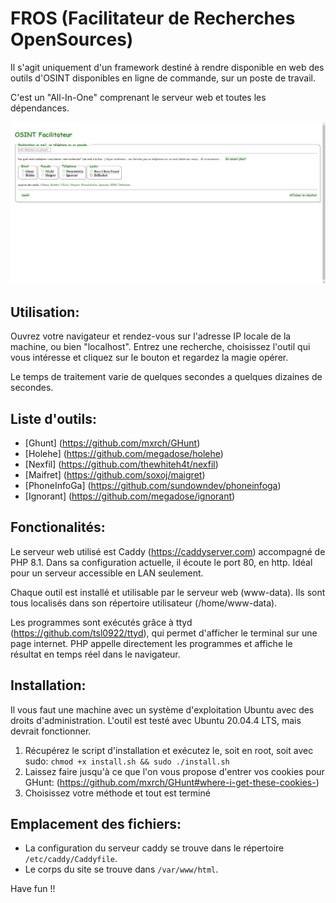 # FROS (Facilitateur de Recherches OpenSources)
Il s'agit uniquement d'un framework destiné à rendre disponible en web des outils d'OSINT disponibles en ligne de commande, sur un poste de travail.

C'est un "All-In-One" comprenant le serveur web et toutes les dépendances.

![](FROS.gif)

## Utilisation:
Ouvrez votre navigateur et rendez-vous sur l'adresse IP locale de la machine, ou bien "localhost". Entrez une recherche, choisissez l'outil qui vous intéresse et cliquez sur le bouton et regardez la magie opérer. 

Le temps de traitement varie de quelques secondes a quelques dizaines de secondes.

## Liste d'outils:
* [Ghunt] (https://github.com/mxrch/GHunt)
* [Holehe] (https://github.com/megadose/holehe)
* [Nexfil] (https://github.com/thewhiteh4t/nexfil)
* [Maifret] (https://github.com/soxoj/maigret)
* [PhoneInfoGa] (https://github.com/sundowndev/phoneinfoga)
* [Ignorant] (https://github.com/megadose/ignorant)

## Fonctionalités:
Le serveur web utilisé est Caddy (https://caddyserver.com) accompagné de PHP 8.1. Dans sa configuration actuelle, il écoute le port 80, en http. Idéal pour un serveur accessible en LAN seulement.

Chaque outil est installé et utilisable par le serveur web (www-data). Ils sont tous localisés dans son répertoire utilisateur (/home/www-data).

Les programmes sont exécutés grâce à ttyd (https://github.com/tsl0922/ttyd), qui permet d'afficher le terminal sur une page internet. PHP appelle directement les programmes et affiche le résultat en temps réel dans le navigateur.

## Installation:
Il vous faut une machine avec un système d'exploitation Ubuntu avec des droits d'administration. L'outil est testé avec Ubuntu 20.04.4 LTS, mais devrait fonctionner.

1. Récupérez le script d'installation et exécutez le, soit en root, soit avec sudo: `chmod +x install.sh && sudo ./install.sh` <br>
2. Laissez faire jusqu'à ce que l'on vous propose d'entrer vos cookies pour GHunt: (https://github.com/mxrch/GHunt#where-i-get-these-cookies-)<br>
3. Choisissez votre méthode et tout est terminé<br>

## Emplacement des fichiers:
* La configuration du serveur caddy se trouve dans le répertoire `/etc/caddy/Caddyfile`.
* Le corps du site se trouve dans `/var/www/html`.

Have fun !!
